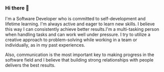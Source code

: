 ### Hi there 👋

I'm a Software Developer who is committed to self-development and lifetime learning. I'm always active and eager to learn new skills. I believe this way I can consistently achieve better results.I'm a multi-tasking person when handling tasks and can work well under pressure. I try to utilize a creative approach to problem-solving while working in a team or individually, as in my past experiences.

Also, communication is the most important key to making progress in the software field and I believe that building strong relationships with people delivers the best results.

<!--
**ademkocamaz/ademkocamaz** is a ✨ _special_ ✨ repository because its `README.md` (this file) appears on your GitHub profile.

Here are some ideas to get you started:

- 🔭 I’m currently working on ...
- 🌱 I’m currently learning ...
- 👯 I’m looking to collaborate on ...
- 🤔 I’m looking for help with ...
- 💬 Ask me about ...
- 📫 How to reach me: ...
- 😄 Pronouns: ...
- ⚡ Fun fact: ...
-->
